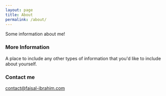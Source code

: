 ```yaml
---
layout: page
title: About
permalink: /about/
---
```


Some information about me!

### More Information

A place to include any other types of information that you'd like to include about yourself.

### Contact me

[contact@faisal-ibrahim.com](mailto:contact@faisal-ibrahim.com)
